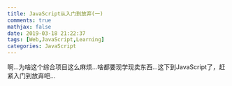 ```yaml
---
title: JavaScript从入门到放弃(一)
comments: true
mathjax: false
date: 2019-03-18 21:22:37
tags: [Web,JavaScript,Learning]
categories: JavaScript
---
```


[//]:#(我是主食)
<meta name="referrer" content="no-referrer" />

  啊...为啥这个综合项目这么麻烦...啥都要现学现卖东西...这下到JavaScript了，赶紧入门到放弃吧...   
<!--more-->
